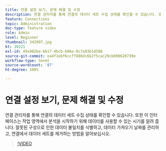 ```yaml
---
title: 연결 설정 보기, 문제 해결 및 수정
description: 연결 관리자를 통해 연결의 데이터 세트 수집 상태를 확인할 수 있습니다. 또한 이 인터페이스는 작업 영역에서 분석을 시작하기 위해 데이터를 사용할 수 있는 시기를 알려 줍니다.
feature: Connections
topic: Administration
doc-type: feature video
role: Admin
level: Beginner
thumbnail: 342097.jpg
kt: 10221
exl-id: 49a902be-bb17-4bcb-b86e-0c7a93b1d580
source-git-commit: ea4f1ebf6ccff886dc6b2f5cac29cb890620739e
workflow-type: tm+mt
source-wordcount: '87'
ht-degree: 100%

---
```


# 연결 설정 보기, 문제 해결 및 수정

연결 관리자를 통해 연결의 데이터 세트 수집 상태를 확인할 수 있습니다. 또한 이 인터페이스는 작업 영역에서 분석을 시작하기 위해 데이터를 사용할 수 있는 시기를 알려 줍니다. 잘못된 구성으로 인한 데이터 불일치를 식별하고, 데이터 가져오기 날짜를 관리하고, 연결에서 데이터 세트를 제거하는 방법을 알아보십시오.

>[!VIDEO](https://video.tv.adobe.com/v/342097/?quality=12&learn=on)
